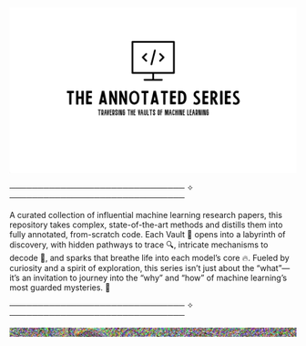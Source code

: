 <img src="./Logo.jpg" alt="The Annotated Series Logo" style="width:100%; height:290px;">


─────────────────────────────── ✧ ───────────────────────────────

A curated collection of influential machine learning research papers, this repository takes complex, state-of-the-art methods and distills them into fully annotated, from-scratch code. Each Vault 🔐 opens into a labyrinth of discovery, with hidden pathways to trace 🔍, intricate mechanisms to decode 🧩, and sparks that breathe life into each model’s core 🔥. Fueled by curiosity and a spirit of exploration, this series isn’t just about the “what”—it’s an invitation to journey into the “why” and “how” of machine learning’s most guarded mysteries. 🧠

─────────────────────────────── ✧ ───────────────────────────────


<div align="center">
    <img src="/Di1U.gif" alt="Description of GIF style="width:110%; height:290px;">
</div>
